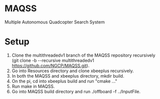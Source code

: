 # MAQSS
Multiple Autonomous Quadcopter Search System

# Setup
1. Clone the multithreadedv1 branch of the MAQSS repository recursively (git clone -b --recursive multithreadedv1 https://github.com/NGCP/MAQSS.git).
2. Go into Resources directory and clone xbeeplus recursively.
3. In both the MAQSS and xbeeplus directory, mkdir build.
5. On the pi, cd into xbeeplus build and run "cmake ..."
6. Run make in MAQSS.
7. Go into MAQSS build directory and run ./offboard -f ../InputFile.
